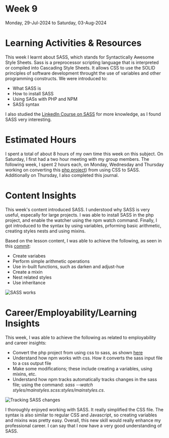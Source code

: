 # Week 9
Monday, 29-Jul-2024 to Saturday, 03-Aug-2024

# Learning Activities & Resources
This week I learnt about SASS, which stands for Syntactically Awesome Style Sheets. Sass is a preprocessor scripting language that is interpreted or compiled into Cascading Style Sheets. It allows CSS to use the SOLID principles of software development throught the use of variables and other programming constructs. We were introduced to:
* What SASS is
* How to install SASS
* Using SASs with PHP and NPM
* SASS syntax

I also studied the [LinkedIn Course on SASS](https://www.linkedin.com/learning/sass-essential-training-15630917/) for more knowledge, as I found SASS very interesting.

# Estimated Hours
I spent a total of about 8 hours of my own time this week on this subject. On Saturday, I first had a two hour meeting with my group members. The following week, I spent 2 hours each, on Monday, Wednesday and Thursday working on converting this [php project](https://github.com/onegeniuslykdat/sample-cp5637-theadviceshop)) from using CSS to SASS. Additionally on Thursday, I also completed this journal.

# Content Insights
This week's content introduced SASS. I understood why SASS is very useful, especally for large projects. I was able to install SASS in the php project, and enable the watcher using the npm watch command. Finally, I got introduced to the syntax by using variables, prforming basic arithmetic, creating styles nests and using mixins.

Based on the lesson content, I was able to achieve the following, as seen in this [commit](***):
* Create variabes
* Perform simple arithmetic operations
* Use in-built functions, such as darken and adjust-hue
* Create a mixin
* Nest related styles
* Use inheritance

![SASS works](images/***)

# Career/Employability/Learning Insights
This week, I was able to achieve the following as related to employability and career insights:
* Convert the php project from using css to sass, as shown [here](https://github.com/onegeniuslykdat/sample-cp5637-theadviceshop)
* Understand how npm works with css. How it converts the sass input file to a css output file
* Make some modifications; these include creating a variables, using mixins, etc.
* Understand how npm tracks automatically tracks changes in the sass file; using the command: *sass --watch  styles/mainstyles.scss:styles/mainstyles.cs*.

![Tracking SASS changes](images/***)

I thoroughly enjoyed working with SASS. It really simplified the CSS file. The syntax is also similar to regular CSS and Javascript, so creating variables and mixins was pretty easy. Overall, this new skill would really enhance my professional career. I can say that I now have a very good understanding of SASS.

